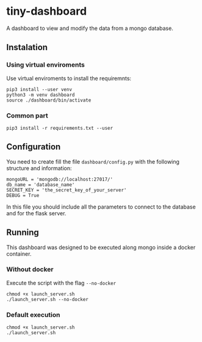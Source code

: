 # tiny-dashboard

A dashboard to view and modify the data from a mongo database.

## Instalation

### Using virtual enviroments
Use virtual enviroments to install the requiremnts:
```
pip3 install --user venv
python3 -m venv dashboard
source ./dashboard/bin/activate
```

### Common part
```
pip3 install -r requirements.txt --user
```

## Configuration
You need to create fill the file `dashboard/config.py` with the following structure and information:
```
mongoURL = 'mongodb://localhost:27017/'
db_name = 'database_name'
SECRET_KEY = 'the_secret_key_of_your_server'
DEBUG = True
```

In this file you should include all the parameters to connect to the database and for the flask server.

## Running 

This dashboard was designed to be executed along mongo inside a docker container.

### Without docker
Execute the script with the flag `--no-docker`
```
chmod +x launch_server.sh
./launch_server.sh --no-docker
```

### Default execution
```
chmod +x launch_server.sh
./launch_server.sh
```

